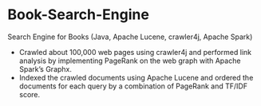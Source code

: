 # Book-Search-Engine
Search Engine for Books (Java, Apache Lucene, crawler4j, Apache Spark)


* Crawled about 100,000 web pages using crawler4j and performed link analysis by implementing PageRank on the web graph with Apache Spark’s Graphx.
* Indexed the crawled documents using Apache Lucene and ordered the documents for each query by a combination of PageRank and TF/IDF score.
